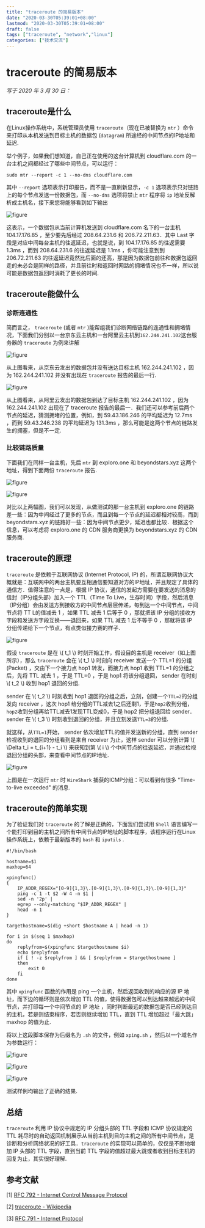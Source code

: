 ```yaml
---
title: "traceroute 的简易版本"
date: "2020-03-30T05:39:01+08:00"
lastmod: "2020-03-30T05:39:01+08:00"
draft: false
tags: ["traceroute", "network","linux"]
categories: ["技术交流"]
---
```


# traceroute 的简易版本

*写于 2020 年 3 月 30 日：*

## traceroute是什么


在Linux操作系统中，系统管理员使用 `traceroute`（现在已被替换为 `mtr` ）命令来打印从本机发送到目标主机的数据包 (`datagram`) 所途经的中间节点的IP地址和延迟.

举个例子，如果我们想知道，自己正在使用的这台计算机到 cloudflare.com 的一台主机之间都经过了哪些中间节点，可以运行：

```
sudo mtr --report -c 1 --no-dns cloudflare.com
```

其中 `--report` 选项表示打印报告，而不是一直刷新显示，`-c 1` 选项表示只对链路上的每个节点发送一份数据包，而 `--no-dns` 选项将禁止 `mtr` 程序将 `ip` 地址反解析成主机名，接下来您将能够看到如下输出

![figure](/traceroute-introduction/an-mtr-example.png)

这表示，一个数据包从当前计算机发送到 cloudflare.com 名下的一台主机 104.17.176.85 ，至少要先后经过 208.64.231.6 和 206.72.211.63．其中 Last 字段是对应中间每台主机的往返延迟，也就是说，到 104.17.176.85 的往返需要 1.3ms ，而到 208.64.231.6 的往返延迟是 1.1ms ，你可能注意到到 206.72.211.63 的往返延迟竟然比后面的还高，那是因为数据包前往和数据包返回走的未必会是同样的路径，并且前往时和返回时网路的拥堵情况也不一样，所以说可能是数据包返回时消耗了更长的时间.

## traceroute能做什么

### 诊断连通性

简而言之， `traceroute` (或者 `mtr` )能帮组我们诊断网络链路的连通性和拥堵情况，下面我们分别以一台京东云主机和一台阿里云主机到`162.244.241.102`这台服务器的 `traceroute` 为例来讲解

![figure](/traceroute-introduction/jd-mtr-test.png)

从上图看来，从京东云发出的数据包并没有送达目标主机 162.244.241.102 ，因为 162.244.241.102 并没有出现在 `traceroute` 报告的最后一行.

![figure](/traceroute-introduction/al-mtr-test.png)

从上图看来，从阿里云发出的数据包到达了目标主机 162.244.241.102 ，因为 162.244.241.102 出现在了  traceroute  报告的最后一．我们还可以参考前后两个节点的延迟，猜测拥堵的位置，例如，到 59.43.186.246 的平均延迟为 12.7ms ，而到 59.43.246.238 的平均延迟为 131.3ms ，那么可能是这两个节点的链路发生的拥塞，但是不一定.

### 比较链路质量

下面我们在同样一台主机，先后 `mtr` 到 exploro.one 和 beyondstars.xyz 这两个地址，得到下面两份 `traceroute` 报告.

![figure](/traceroute-introduction/al-to-exploro-one.png)

![figure](/traceroute-introduction/al-to-beyondstars-xyz.png)

对比以上两幅图，我们可以发现，从做测试的那一台主机到 exploro.one 的链路差一些：因为中间经过了更多的节点，而且到每一个节点的延迟都相对较高，而到 beyondstars.xyz 的链路好一些：因为中间节点更少，延迟也都比较．根据这个信息，可以考虑将 exploro.one 的 CDN 服务商更换为 beyondstars.xyz 的 CDN 服务商.

## traceroute的原理

`traceroute` 是依赖于互联网协议 (Internet Protocol, IP) 的，所谓互联网协议大概就是：互联网中的两台主机要互相通信要知道对方的IP地址，并且规定了具体的通信方．值得注意的一点是，根据 IP 协议，通信的发起方需要在要发送的消息的信封（IP分组头部）加入一个 TTL（Time To Live，生存时间）字段，然后消息（IP分组）会由发送方到接收方的中间节点层层传递，每到达一个中间节点，中间节点将 TT L的值减去 1 ，如果 TTL 减去 1 后等于 0 ，那就把该 IP 分组的接收方字段和发送方字段互换——退回来，如果 TTL 减去 1 后不等于 0 ，那就将该 IP 分组传递给下一个节点，有点类似接力赛的样子.

![figure](/traceroute-introduction/traceroute-demonstration.png)

假设 `traceroute` 是在 \\( t_1 \\) 时刻开始工作，假设目的主机是 receiver（如上图所示），那么 `traceroute` 会在 \\( t_1 \\) 时刻向 receiver 发送一个 TTL=1 的分组 (Packet) ，交由下一个接力点 hop1 转发，而接力点 hop1 收到 TTL=1 的分组之后，先将 TTL 减去 1 ，于是 TTL=0 ，于是 hop1 将该分组退回， sender 在时刻 \\( t_2 \\) 收到 hop1 退回的分组.

sender 在 \\( t_2 \\) 时刻收到 hop1 退回的分组之后，立刻，创建一个`TTL=2`的分组发向 receiver ，这次 hop1 给分组的TTL减去1之后还剩1，于是`hop2`收到分组，`hop2`收到分组再给TTL减去1发现TTL变成0，于是 hop2 把分组退回给 sender． sender 在 \\( t_3 \\) 时刻收到退回的分组，并且立刻发送`TTL=3`的分组.

就这样，从`TTL=1`开始， sender 依次增加TTL的值并发送新的分组，直到 sender 检视收到的退回的分组看到是来自 receiver 为止，这样 sender 可以分别计算 \\( \Delta t_i = t_{i+1} - t_i \\) 来获知到第 \\( i \\) 个中间节点的往返延迟，并通过检视退回分组的头部，来查看中间节点的IP地址.

![figure](/traceroute-introduction/WireShark-screenshot.png)

上图是在一次运行 `mtr` 时 `WireShark` 捕获的ICMP分组：可以看到有很多 "Time-to-live exceeded" 的消息.

## traceroute的简单实现

为了验证我们对 `traceroute` 的了解是正确的，下面我们尝试用 `Shell` 语言编写一个能打印到目的主机之间所有中间节点的IP地址的脚本程序，该程序运行在Linux操作系统上，依赖于最新版本的 `bash` 和 `iputils` .

```
#!/bin/bash

hostname=$1
maxhop=64

xpingfunc()
{
	IP_ADDR_REGEX="[0-9]{1,3}\.[0-9]{1,3}\.[0-9]{1,3}\.[0-9]{1,3}"
	ping -c 1 -t $2 -W 4 -n $1 | 
	sed -n '2p' | 
	egrep --only-matching "$IP_ADDR_REGEX" | 
	head -n 1
}

targethostname=$(dig +short $hostname A | head -n 1)

for i in $(seq 1 $maxhop)
do
	replyfrom=$(xpingfunc $targethostname $i)
	echo $replyfrom
	if [ ! -z $replyfrom ] && [ $replyfrom = $targethostname ]
	then
		exit 0
	fi
done
```

其中 `xpingfunc` 函数的作用是 ping 一个主机，然后返回收到的响应的源 IP 地址，而下边的循环则是依次增加 TTL 的值，使得数据包可以到达越来越远的中间节点，并打印每一个中间节点的 IP 地址 ，同时判断最远的数据包是否已经到达目的主机，若是则结束程序，若否则继续增加 TTL，直到 TTL 增加超过「最大跳」maxhop 的值为止.

将以上这段脚本保存为后缀名为 `.sh` 的文件，例如 `xping.sh` ，然后以一个域名作为参数运行：

![figure](/traceroute-introduction/xping-exploro-one.png)

![figure](/traceroute-introduction/xping-beyondstars-xyz.png)

![figure](/traceroute-introduction/xping-cloudflare-com.png)

测试样例均输出了正确的结果.

## 总结

`traceroute` 利用 IP 协议中规定的 IP 分组头部的 TTL 字段和 ICMP 协议规定的 TTL 耗尽时的自动返回机制展示从当前主机到目的主机之间的所有中间节点，是诊断和分析网络状况的好工具．`traceroute` 的实现可以简单的，仅仅是不断地增加 IP 头部的 TTL 字段，直到当前 TTL 字段的值超过最大跳或者收到目标主机的回复为止，其实很好理解.

## 参考文献

[1] [RFC 792 - Internet Control Message Protocol](https://tools.ietf.org/html/rfc792)

[2] [traceroute - Wikipedia](https://en.wikipedia.org/wiki/Traceroute)

[3] [RFC 791 - Internet Protocol](https://tools.ietf.org/html/rfc791)